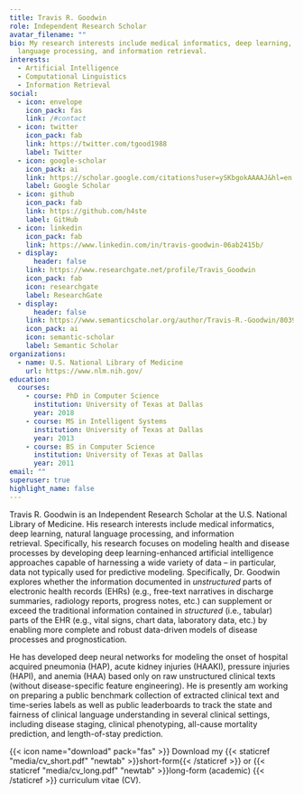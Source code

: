 ```yaml
---
title: Travis R. Goodwin
role: Independent Research Scholar
avatar_filename: ""
bio: My research interests include medical informatics, deep learning, natural
  language processing, and information retrieval.
interests:
  - Artificial Intelligence
  - Computational Linguistics
  - Information Retrieval
social:
  - icon: envelope
    icon_pack: fas
    link: /#contact
  - icon: twitter
    icon_pack: fab
    link: https://twitter.com/tgood1988
    label: Twitter
  - icon: google-scholar
    icon_pack: ai
    link: https://scholar.google.com/citations?user=ySKbgokAAAAJ&hl=en
    label: Google Scholar
  - icon: github
    icon_pack: fab
    link: https://github.com/h4ste
    label: GitHub
  - icon: linkedin
    icon_pack: fab
    link: https://www.linkedin.com/in/travis-goodwin-06ab2415b/
  - display:
      header: false
    link: https://www.researchgate.net/profile/Travis_Goodwin
    icon_pack: fab
    icon: researchgate
    label: ResearchGate
  - display:
      header: false
    link: https://www.semanticscholar.org/author/Travis-R.-Goodwin/8039456
    icon_pack: ai
    icon: semantic-scholar
    label: Semantic Scholar
organizations:
  - name: U.S. National Library of Medicine
    url: https://www.nlm.nih.gov/
education:
  courses:
    - course: PhD in Computer Science
      institution: University of Texas at Dallas
      year: 2018
    - course: MS in Intelligent Systems
      institution: University of Texas at Dallas
      year: 2013
    - course: BS in Computer Science
      institution: University of Texas at Dallas
      year: 2011
email: ""
superuser: true
highlight_name: false
---
```

Travis R. Goodwin is an Independent Research Scholar at the U.S. National Library of Medicine. His research interests include medical informatics, deep learning, natural language processing, and information retrieval. Specifically, his research focuses on modeling health and disease processes by developing deep learning-enhanced artificial intelligence approaches capable of harnessing a wide variety of data – in particular, data not typically used for predictive modeling. Specifically, Dr. Goodwin explores whether the information documented in *unstructured* parts of electronic health records (EHRs) (e.g., free-text narratives in discharge summaries, radiology reports, progress notes, etc.) can supplement or exceed the traditional information contained in *structured* (i.e., tabular) parts of the EHR (e.g., vital signs, chart data, laboratory data, etc.) by enabling more complete and robust data-driven models of disease processes and prognostication. 

He has developed deep neural networks for modeling the onset of hospital acquired pneumonia (HAP), acute kidney injuries (HAAKI), pressure injuries (HAPI), and anemia (HAA) based only on raw unstructured clinical texts (without disease-specific feature engineering). He is presently am working on preparing a public benchmark collection of extracted clinical text and time-series labels as well as public leaderboards to track the state and fairness of clinical language understanding in several clinical settings, including disease staging, clinical phenotyping, all-cause mortality prediction, and length-of-stay prediction.

{{< icon name="download" pack="fas" >}} Download my {{< staticref "media/cv_short.pdf" "newtab" >}}short-form{{< /staticref >}} or {{< staticref "media/cv_long.pdf" "newtab" >}}long-form (academic) {{< /staticref >}} curriculum vitae (CV).